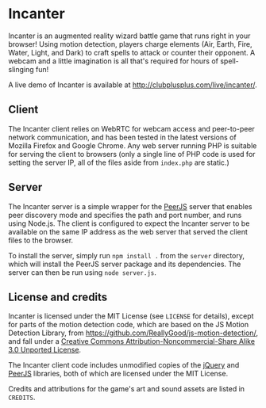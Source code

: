 Incanter
========

Incanter is an augmented reality wizard battle game that runs right in your browser! Using motion detection, players charge elements (Air, Earth, Fire, Water, Light, and Dark) to craft spells to attack or counter their opponent. A webcam and a little imagination is all that's required for hours of spell-slinging fun!

A live demo of Incanter is available at <http://clubplusplus.com/live/incanter/>.


Client
------

The Incanter client relies on WebRTC for webcam access and peer-to-peer network communication, and has been tested in the latest versions of Mozilla Firefox and Google Chrome. Any web server running PHP is suitable for serving the client to browsers (only a single line of PHP code is used for setting the server IP, all of the files aside from `index.php` are static.)


Server
------

The Incanter server is a simple wrapper for the [PeerJS](http://peerjs.com/) server that enables peer discovery mode and specifies the path and port number, and runs using Node.js. The client is configured to expect the Incanter server to be available on the same IP address as the web server that served the client files to the browser.

To install the server, simply run `npm install .` from the `server` directory, which will install the PeerJS server package and its dependencies. The server can then be run using `node server.js`.


License and credits
-------------------

Incanter is licensed under the MIT License (see `LICENSE` for details), except for parts of the motion detection code, which are based on the JS Motion Detection Library, from <https://github.com/ReallyGood/js-motion-detection/>, and fall under a [Creative Commons Attribution-Noncommercial-Share Alike 3.0 Unported License](http://creativecommons.org/licenses/by-nc-sa/3.0/).

The Incanter client code includes unmodified copies of the [jQuery](http://jquery.com/) and [PeerJS](http://peerjs.com/) libraries, both of which are licensed under the MIT License.

Credits and attributions for the game's art and sound assets are listed in `CREDITS`.